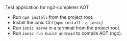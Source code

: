 

Test application for ng2-completer AOT


* Run `npm install` from the project root.
* Install the ionic CLI (`npm install -g ionic`)
* Run `ionic serve` in a terminal from the project root.
* Run `ionic run build android` to compile AOT (ngc).
